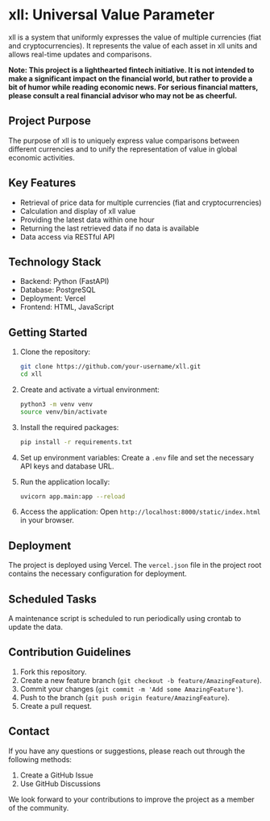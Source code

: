 # xll: Universal Value Parameter

xll is a system that uniformly expresses the value of multiple currencies (fiat and cryptocurrencies). It represents the value of each asset in xll units and allows real-time updates and comparisons.

**Note: This project is a lighthearted fintech initiative. It is not intended to make a significant impact on the financial world, but rather to provide a bit of humor while reading economic news. For serious financial matters, please consult a real financial advisor who may not be as cheerful.**

## Project Purpose

The purpose of xll is to uniquely express value comparisons between different currencies and to unify the representation of value in global economic activities.

## Key Features

- Retrieval of price data for multiple currencies (fiat and cryptocurrencies)
- Calculation and display of xll value
- Providing the latest data within one hour
- Returning the last retrieved data if no data is available
- Data access via RESTful API

## Technology Stack

- Backend: Python (FastAPI)
- Database: PostgreSQL
- Deployment: Vercel
- Frontend: HTML, JavaScript

## Getting Started

1. Clone the repository:

   ```bash
   git clone https://github.com/your-username/xll.git
   cd xll
   ```

2. Create and activate a virtual environment:

   ```bash
   python3 -m venv venv
   source venv/bin/activate
   ```

3. Install the required packages:

   ```bash
   pip install -r requirements.txt
   ```

4. Set up environment variables:
   Create a `.env` file and set the necessary API keys and database URL.

5. Run the application locally:

   ```bash
   uvicorn app.main:app --reload
   ```

6. Access the application:
   Open `http://localhost:8000/static/index.html` in your browser.

## Deployment

The project is deployed using Vercel. The `vercel.json` file in the project root contains the necessary configuration for deployment.

## Scheduled Tasks

A maintenance script is scheduled to run periodically using crontab to update the data.

## Contribution Guidelines

1. Fork this repository.
2. Create a new feature branch (`git checkout -b feature/AmazingFeature`).
3. Commit your changes (`git commit -m 'Add some AmazingFeature'`).
4. Push to the branch (`git push origin feature/AmazingFeature`).
5. Create a pull request.

## Contact

If you have any questions or suggestions, please reach out through the following methods:

1. Create a GitHub Issue
2. Use GitHub Discussions

We look forward to your contributions to improve the project as a member of the community.
